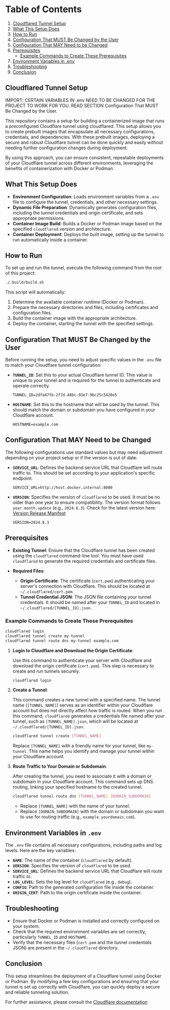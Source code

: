 # Table of Contents

1. [Cloudflared Tunnel Setup](#cloudflared-tunnel-setup)
2. [What This Setup Does](#what-this-setup-does)
3. [How to Run](#how-to-run)
4. [Configuration That MUST Be Changed by the User](#configuration-that-must-be-changed-by-the-user)
5. [Configuration That MAY Need to be Changed](#configuration-that-may-need-to-be-changed)
6. [Prerequisites](#prerequisites)
   - [Example Commands to Create These Prerequisites](#example-commands-to-create-these-prerequisites)
7. [Environment Variables in .env](#environment-variables-in-env)
8. [Troubleshooting](#troubleshooting)
9. [Conclusion](#conclusion)

## Cloudflared Tunnel Setup

IMPORT: CERTAIN VARIABLES IN .env NEED TO BE CHANGED FOR THE PROJECT TO WORK FOR YOU. READ SECTION Configuration That MUST Be Changed by the User.

This repository contains a setup for building a containerized image that runs a preconfigured Cloudflare tunnel using cloudflared. This setup allows you to create prebuilt images that encapsulate all necessary configurations, credentials, and dependencies. With these prebuilt images, deploying a secure and robust Cloudflare tunnel can be done quickly and easily without needing further configuration changes during deployment.

By using this approach, you can ensure consistent, repeatable deployments of your Cloudflare tunnel across different environments, leveraging the benefits of containerization with Docker or Podman.

## What This Setup Does

- **Environment Configuration**: Loads environment variables from a `.env` file to configure the tunnel, credentials, and other necessary settings.
- **Dynamic File Preparation**: Dynamically generates configuration files, including the tunnel credentials and origin certificate, and sets appropriate permissions.
- **Container Image Build**: Builds a Docker or Podman image based on the specified `cloudflared` version and architecture.
- **Container Deployment**: Deploys the built image, setting up the tunnel to run automatically inside a container.

## How to Run

To set up and run the tunnel, execute the following command from the root of this project:

```bash
./.build/build.sh
```

This script will automatically:

1. Determine the available container runtime (Docker or Podman).
2. Prepare the necessary directories and files, including certificates and configuration files.
3. Build the container image with the appropriate architecture.
4. Deploy the container, starting the tunnel with the specified settings.

## Configuration That MUST Be Changed by the User

Before running the setup, you need to adjust specific values in the `.env` file to match your Cloudflare tunnel configuration:

- **`TUNNEL_ID`**: Set this to your actual Cloudflare tunnel ID. This value is unique to your tunnel and is required for the tunnel to authenticate and operate correctly.

  ```env
  TUNNEL_ID=2dfa47fb-2f7d-48bc-93e7-9bc25c5420e5
  ```
  
- **`HOSTNAME`**: Set this to the hostname that will be used by the tunnel. This should match the domain or subdomain you have configured in your Cloudflare account.

  ```env
  HOSTNAME=example.com
  ```

## Configuration That MAY Need to be Changed

The following configurations use standard values but may need adjustment depending on your project setup or if the version is out of date:

- **`SERVICE_URL`**: Defines the backend service URL that Cloudflare will route traffic to. This should be set according to your application's specific endpoint:

  ```env
  SERVICE_URL=http://host.docker.internal:8000
  ```

- **`VERSION`**: Specifies the version of `cloudflared` to be used. It must be no older than one year to ensure compatibility. The version format follows `year.month.update` (e.g., `2024.8.3`). Check for the latest version here:
  [Version Release Manifest](https://github.com/cloudflare/cloudflared/releases)

  ```env
  VERSION=2024.8.3
  ```

## Prerequisites

- **Existing Tunnel**: Ensure that the Cloudflare tunnel has been created using the `cloudflared` command-line tool. You must have used `cloudflared` to generate the required credentials and certificate files.
  
- **Required Files**:
  - **Origin Certificate**: The certificate (`cert.pem`) authenticating your server's connection with Cloudflare. This should be located at `~/.cloudflared/cert.pem`.
  - **Tunnel Credential JSON**: The JSON file containing your tunnel credentials. It should be named after your `TUNNEL_ID` and located in `~/.cloudflared/[TUNNEL_ID].json`.

### Example Commands to Create These Prerequisites

```bash
cloudflared login
cloudflared tunnel create my-tunnel
cloudflared tunnel route dns my-tunnel example.com
```

1. **Login to Cloudflare and Download the Origin Certificate**:

    Use this command to authenticate your server with Cloudflare and download the origin certificate (`cert.pem`). This step is necessary to create and run tunnels securely.

    ```bash
    cloudflared login
    ```

2. **Create a Tunnel**:

    This command creates a new tunnel with a specified name. The tunnel name (`[TUNNEL_NAME]`) serves as an identifier within your Cloudflare account but does not directly affect how traffic is routed. When you run this command, `cloudflared` generates a credentials file named after your tunnel, such as `[TUNNEL_NAME].json`, which will be located at `~/.cloudflared/[TUNNEL_ID].json`.

    ```bash
    cloudflared tunnel create [TUNNEL_NAME]
    ```

    Replace `[TUNNEL_NAME]` with a friendly name for your tunnel, like `my-tunnel`. This name helps you identify and manage your tunnel within your Cloudflare account.

3. **Route Traffic to Your Domain or Subdomain**:

    After creating the tunnel, you need to associate it with a domain or subdomain in your Cloudflare account. This command sets up DNS routing, linking your specified hostname to the created tunnel.

    ```bash
    cloudflared tunnel route dns [TUNNEL_NAME] [DOMAIN_SUBDOMAIN]
    ```

    - Replace `[TUNNEL_NAME]` with the name of your tunnel.
    - Replace `[DOMAIN_SUBDOMAIN]` with the domain or subdomain you want to use for routing traffic (e.g., `example.yourdomain.com`).

## Environment Variables in `.env`

The `.env` file contains all necessary configurations, including paths and log levels. Here are the key variables:

- **`NAME`**: The name of the container (`cloudflared` by default).
- **`VERSION`**: Specifies the version of `cloudflared` to be used.
- **`SERVICE_URL`**: Defines the backend service URL that Cloudflare will route traffic to.
- **`LOG_LEVEL`**: Sets the log level for `cloudflared` (e.g., `debug`).
- **`CONFIG`**: Path to the generated configuration file inside the container.
- **`ORIGIN_CERT`**: Path to the origin certificate inside the container.

## Troubleshooting

- Ensure that Docker or Podman is installed and correctly configured on your system.
- Check that the required environment variables are set correctly, particularly `TUNNEL_ID` and `HOSTNAME`.
- Verify that the necessary files (`cert.pem` and the tunnel credentials JSON) are present in the `~/.cloudflared` directory.

## Conclusion

This setup streamlines the deployment of a Cloudflare tunnel using Docker or Podman. By modifying a few key configurations and ensuring that your tunnel is set up correctly with Cloudflare, you can quickly deploy a secure and reliable tunneling solution.

For further assistance, please consult the [Cloudflare documentation](https://developers.cloudflare.com/cloudflare-one/connections/connect-apps/)

